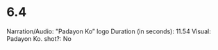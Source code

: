 # 6.4

Narration/Audio: "Padayon Ko” logo
Duration (in seconds): 11.54
Visual: Padayon Ko.
shot?: No